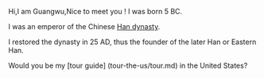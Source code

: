 Hi,I am Guangwu,Nice to meet you !
I was born 5 BC. 

I was an emperor of the Chinese [Han dynasty](han-dynasty/han.md).

I restored the dynasty in 25 AD, 
thus the founder of the later Han or Eastern Han.

Would you be my [tour guide] (tour-the-us/tour.md) in the United States?